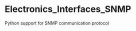 Electronics_Interfaces_SNMP
===========================

Python support for SNMP communication protocol
